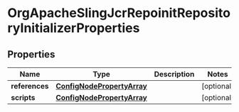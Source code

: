 

# OrgApacheSlingJcrRepoinitRepositoryInitializerProperties

## Properties

Name | Type | Description | Notes
------------ | ------------- | ------------- | -------------
**references** | [**ConfigNodePropertyArray**](ConfigNodePropertyArray.md) |  |  [optional]
**scripts** | [**ConfigNodePropertyArray**](ConfigNodePropertyArray.md) |  |  [optional]



